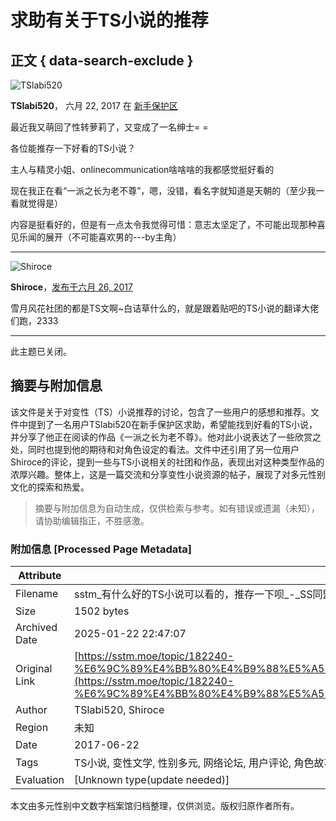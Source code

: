 # 求助有关于TS小说的推荐

## 正文 { data-search-exclude }


![TSlabi520](https://s.sstmlt.com/board/monthly_2017_06/1ade812b.thumb.jpg.6d453deb327b8b45784d61eb6651a873.jpg)

**TSlabi520**， 六月 22, 2017 在 [新手保护区](https://sstm.moe/forum/32-%E6%96%B0%E6%89%8B%E4%BF%9D%E6%8A%A4%E5%8C%BA/)

最近我又萌回了性转萝莉了，又变成了一名绅士= =

各位能推存一下好看的TS小说？

主人与精灵小姐、onlinecommunication啥啥啥的我都感觉挺好看的

现在我正在看“一派之长为老不尊”，嗯，没错，看名字就知道是天朝的（至少我一看就觉得是）

内容是挺看好的，但是有一点太令我觉得可惜：意志太坚定了，不可能出现那种喜见乐闻的展开（不可能喜欢男的---by主角）

---

![Shiroce](https://s.sstmlt.com/board/monthly_2017_06/-1f0963af971565b9.thumb.jpg.1d088165f6452dbd879cb5bdf688baa1.jpg)

**Shiroce**，[发布于六月 26, 2017](https://sstm.moe/topic/182240-%E6%9C%89%E4%BB%80%E4%B9%88%E5%A5%BD%E7%9A%84ts%E5%B0%8F%E8%AF%B4%E5%8F%AF%E4%BB%A5%E7%9C%8B%E7%9A%84%EF%BC%8C%E6%8E%A8%E5%AD%98%E4%B8%80%E4%B8%8B%E5%91%97/?do=findComment&comment=10082109)

雪月风花社团的都是TS文啊~白诘草什么的，就是跟着贴吧的TS小说的翻译大佬们跑，2333

---

此主题已关闭。
<!-- tcd_original_link https://sstm.moe/topic/182240-%E6%9C%89%E4%BB%80%E4%B9%88%E5%A5%BD%E7%9A%84ts%E5%B0%8F%E8%AF%B4%E5%8F%AF%E4%BB%A5%E7%9C%8B%E7%9A%84%EF%BC%8C%E6%8E%A8%E5%AD%98%E4%B8%80%E4%B8%8B%E5%91%97/ -->


## 摘要与附加信息

<!-- tcd_abstract -->
该文件是关于对变性（TS）小说推荐的讨论，包含了一些用户的感想和推荐。文件中提到了一名用户TSlabi520在新手保护区求助，希望能找到好看的TS小说，并分享了他正在阅读的作品《一派之长为老不尊》。他对此小说表达了一些欣赏之处，同时也提到他的期待和对角色设定的看法。文件中还引用了另一位用户Shiroce的评论，提到一些与TS小说相关的社团和作品，表现出对这种类型作品的浓厚兴趣。整体上，这是一篇交流和分享变性小说资源的帖子，展现了对多元性别文化的探索和热爱。
<!-- tcd_abstract_end -->

> 摘要与附加信息为自动生成，仅供检索与参考。如有错误或遗漏（未知），请协助编辑指正，不胜感激。

### 附加信息 [Processed Page Metadata]

| Attribute       | Value                                  |
|-----------------|----------------------------------------|
| Filename        | sstm_有什么好的TS小说可以看的，推存一下呗_-_SS同盟.md                             |
| Size            | 1502 bytes                           |
| Archived Date   | 2025-01-22 22:47:07                             |
| Original Link   | [https://sstm.moe/topic/182240-%E6%9C%89%E4%BB%80%E4%B9%88%E5%A5%BD%E7%9A%84ts%E5%B0%8F%E8%AF%B4%E5%8F%AF%E4%BB%A5%E7%9C%8B%E7%9A%84%EF%BC%8C%E6%8E%A8%E5%AD%98%E4%B8%80%E4%B8%8B%E5%91%97/](https://sstm.moe/topic/182240-%E6%9C%89%E4%BB%80%E4%B9%88%E5%A5%BD%E7%9A%84ts%E5%B0%8F%E8%AF%B4%E5%8F%AF%E4%BB%A5%E7%9C%8B%E7%9A%84%EF%BC%8C%E6%8E%A8%E5%AD%98%E4%B8%80%E4%B8%8B%E5%91%97/)                       |
| Author          | TSlabi520, Shiroce                               |
| Region          | 未知                               |
| Date            | 2017-06-22                                 |
| Tags            | TS小说, 变性文学, 性别多元, 网络论坛, 用户评论, 角色故事, 文学推荐, 读者讨论, 小说分享, 文化交流                                 |
| Evaluation            | [Unknown type(update needed)]                                 |
<!-- tcd_table_end -->

本文由多元性别中文数字档案馆归档整理，仅供浏览。版权归原作者所有。
